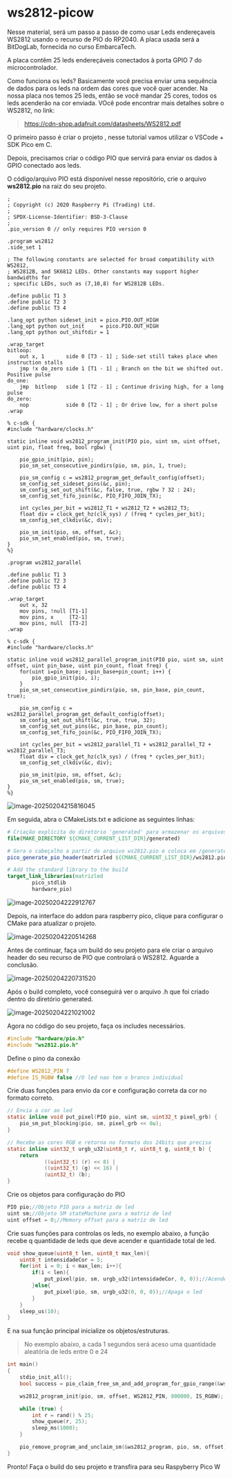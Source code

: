 # ws2812-picow

Nesse material, será um passo a passo de como usar Leds endereçaveis WS2812 usando o recurso de PIO do RP2040. A placa usada será a BitDogLab, fornecida no curso EmbarcaTech.

A placa contêm 25 leds endereçáveis conectados à porta GPIO 7 do microcontrolador.

Como funciona os leds? Basicamente você precisa enviar uma sequência de dados para os leds na ordem das cores que você quer acender. Na nossa placa nos temos 25 leds, então se você mandar 25 cores, todos os leds acenderão na cor enviada. VOcê pode encontrar mais detalhes sobre o WS2812, no link:

> https://cdn-shop.adafruit.com/datasheets/WS2812.pdf

O primeiro passo é criar o projeto , nesse tutorial vamos utilizar o VSCode + SDK Pico em C.

Depois, precisamos criar o código PIO que servirá para enviar os dados à GPIO conectado aos leds.

O código/arquivo PIO está disponível nesse repositório, crie o arquivo **ws2812.pio** na raiz do seu projeto.
```assembly
;
; Copyright (c) 2020 Raspberry Pi (Trading) Ltd.
;
; SPDX-License-Identifier: BSD-3-Clause
;
.pio_version 0 // only requires PIO version 0

.program ws2812
.side_set 1

; The following constants are selected for broad compatibility with WS2812,
; WS2812B, and SK6812 LEDs. Other constants may support higher bandwidths for
; specific LEDs, such as (7,10,8) for WS2812B LEDs.

.define public T1 3
.define public T2 3
.define public T3 4

.lang_opt python sideset_init = pico.PIO.OUT_HIGH
.lang_opt python out_init     = pico.PIO.OUT_HIGH
.lang_opt python out_shiftdir = 1

.wrap_target
bitloop:
    out x, 1       side 0 [T3 - 1] ; Side-set still takes place when instruction stalls
    jmp !x do_zero side 1 [T1 - 1] ; Branch on the bit we shifted out. Positive pulse
do_one:
    jmp  bitloop   side 1 [T2 - 1] ; Continue driving high, for a long pulse
do_zero:
    nop            side 0 [T2 - 1] ; Or drive low, for a short pulse
.wrap

% c-sdk {
#include "hardware/clocks.h"

static inline void ws2812_program_init(PIO pio, uint sm, uint offset, uint pin, float freq, bool rgbw) {

    pio_gpio_init(pio, pin);
    pio_sm_set_consecutive_pindirs(pio, sm, pin, 1, true);

    pio_sm_config c = ws2812_program_get_default_config(offset);
    sm_config_set_sideset_pins(&c, pin);
    sm_config_set_out_shift(&c, false, true, rgbw ? 32 : 24);
    sm_config_set_fifo_join(&c, PIO_FIFO_JOIN_TX);

    int cycles_per_bit = ws2812_T1 + ws2812_T2 + ws2812_T3;
    float div = clock_get_hz(clk_sys) / (freq * cycles_per_bit);
    sm_config_set_clkdiv(&c, div);

    pio_sm_init(pio, sm, offset, &c);
    pio_sm_set_enabled(pio, sm, true);
}
%}

.program ws2812_parallel

.define public T1 3
.define public T2 3
.define public T3 4

.wrap_target
    out x, 32
    mov pins, !null [T1-1]
    mov pins, x     [T2-1]
    mov pins, null  [T3-2]
.wrap

% c-sdk {
#include "hardware/clocks.h"

static inline void ws2812_parallel_program_init(PIO pio, uint sm, uint offset, uint pin_base, uint pin_count, float freq) {
    for(uint i=pin_base; i<pin_base+pin_count; i++) {
        pio_gpio_init(pio, i);
    }
    pio_sm_set_consecutive_pindirs(pio, sm, pin_base, pin_count, true);

    pio_sm_config c = ws2812_parallel_program_get_default_config(offset);
    sm_config_set_out_shift(&c, true, true, 32);
    sm_config_set_out_pins(&c, pin_base, pin_count);
    sm_config_set_fifo_join(&c, PIO_FIFO_JOIN_TX);

    int cycles_per_bit = ws2812_parallel_T1 + ws2812_parallel_T2 + ws2812_parallel_T3;
    float div = clock_get_hz(clk_sys) / (freq * cycles_per_bit);
    sm_config_set_clkdiv(&c, div);

    pio_sm_init(pio, sm, offset, &c);
    pio_sm_set_enabled(pio, sm, true);
}
%}
```

![image-20250204215816045](./assets/image-20250204215816045.png)

Em seguida, abra o CMakeLists.txt e adicione as seguintes linhas:

```cmake
# Criação explícita do diretório 'generated' para armazenar os arquivos gerados
file(MAKE_DIRECTORY ${CMAKE_CURRENT_LIST_DIR}/generated)

# Gera o cabeçalho a partir do arquivo ws2812.pio e coloca em /generated
pico_generate_pio_header(matrizled ${CMAKE_CURRENT_LIST_DIR}/ws2812.pio OUTPUT_DIR ${CMAKE_CURRENT_LIST_DIR}/generated)

# Add the standard library to the build
target_link_libraries(matrizled
        pico_stdlib
        hardware_pio)
```

![image-20250204222912767](./assets/image-20250204222912767.png)

Depois, na interface do addon para raspberry pico, clique para configurar o CMake para atualizar o projeto.

![image-20250204220514268](./assets/image-20250204220514268.png)

Antes de continuar, faça um build do seu projeto para ele criar o arquivo header do seu recurso de PIO que controlará o WS2812. Aguarde a conclusão.

![image-20250204220731520](./assets/image-20250204220731520.png)

Após o build completo, você conseguirá ver o arquivo .h que foi criado dentro do diretório generated.

![image-20250204221021002](./assets/image-20250204221021002.png)

Agora no código do seu projeto, faça os includes necessários.

```c
#include "hardware/pio.h"
#include "ws2812.pio.h"
```

Define o pino da conexão

```C
#define WS2812_PIN 7
#define IS_RGBW false //O led nao tem o branco individual
```

Crie duas funções para envio da cor e configuração correta da cor no formato correto.

```C
// Envia a cor ao led
static inline void put_pixel(PIO pio, uint sm, uint32_t pixel_grb) {
    pio_sm_put_blocking(pio, sm, pixel_grb << 8u);
}

// Recebe as cores RGB e retorna no formato dos 24bits que precisa
static inline uint32_t urgb_u32(uint8_t r, uint8_t g, uint8_t b) {
    return
            ((uint32_t) (r) << 8) |
            ((uint32_t) (g) << 16) |
            (uint32_t) (b);
}
```

Crie os objetos para configuração do PIO

```C
PIO pio;//Objeto PIO para a matriz de led
uint sm;//Objeto SM stateMachine para a matriz de led
uint offset = 0;//Memory offset para a matriz de led
```

Crie suas funções para controlas os leds, no exemplo abaixo, a função recebe q quantidade de leds que deve acender e quantidade total de led.

```C
void show_queue(uint8_t len, uint8_t max_len){
    uint8_t intensidadeCor = 5;
    for(int i = 0; i < max_len; i++){
        if(i < len){
            put_pixel(pio, sm, urgb_u32(intensidadeCor, 0, 0));//Acende somente o vermelho
        }else{
            put_pixel(pio, sm, urgb_u32(0, 0, 0));//Apaga o led
        }
    }
    sleep_us(10);
}
```

E na sua função principal inicialize os objetos/estruturas.

> No exemplo abaixo, a cada 1 segundos será aceso uma quantidade aleatória de leds entre 0 e 24

```c
int main()
{
    stdio_init_all();
    bool success = pio_claim_free_sm_and_add_program_for_gpio_range(&ws2812_program, &pio, &sm, &offset, WS2812_PIN, 1, true);

    ws2812_program_init(pio, sm, offset, WS2812_PIN, 800000, IS_RGBW);

    while (true) {
        int r = rand() % 25;
        show_queue(r, 25);
        sleep_ms(1000);
    }

    pio_remove_program_and_unclaim_sm(&ws2812_program, pio, sm, offset);
}
```

Pronto! Faça o build do seu projeto e transfira para seu Raspyberry Pico W
